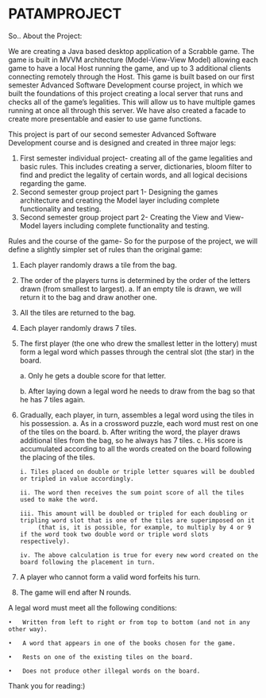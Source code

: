 # PATAMPROJECT

So.. About the Project:

We are creating a Java based desktop application of a Scrabble game.
The game is built in MVVM architecture (Model-View-View Model) allowing each game to have a local Host running the game,
and up to 3 additional clients connecting remotely through the Host. 
This game is built based on our first semester Advanced Software Development course project,
in which we built the foundations of this project creating a local server that runs and checks all of the game’s legalities.
This will allow us to have multiple games running at once all through this server. 
We have also created a facade to create more presentable and easier to use game functions.

This project is part of our second semester Advanced Software Development course and is designed and created in three major legs:

  1. First semester individual project- creating all of the game legalities and basic rules. This includes creating a server,
     dictionaries, bloom filter to find and predict the legality of certain words, and all logical decisions regarding the game.
  2. Second semester group project part 1- Designing the games architecture and creating the Model layer including complete functionality and testing.
  3. Second semester group project part 2- Creating the View and View-Model layers including complete functionality and testing.

Rules and the course of the game-
So for the purpose of the project, we will define a slightly simpler set of rules than the original game:
  1. Each player randomly draws a tile from the bag.
  2. The order of the players turns is determined by the order of the letters drawn (from smallest to largest).
     a. If an empty tile is drawn, we will return it to the bag and draw another one.
  3. All the tiles are returned to the bag.
  4. Each player randomly draws 7 tiles.
  5. The first player (the one who drew the smallest letter in the lottery) must form a legal word which passes through the central slot (the star) in the board.
     
     a. Only he gets a double score for that letter. 
    
     b. After laying down a legal word he needs to draw from the bag so that he has 7 tiles again.
     
  6. Gradually, each player, in turn, assembles a legal word using the tiles in his possession.
     a. As in a crossword puzzle, each word must rest on one of the tiles on the board.
     b. After writing the word, the player draws additional tiles from the bag, so he always has 7 tiles. 
     c. His score is accumulated according to all the words created on the board following the placing of the tiles.
     
         i. Tiles placed on double or triple letter squares will be doubled or tripled in value accordingly.
         
         ii. The word then receives the sum point score of all the tiles used to make the word.
         
         iii. This amount will be doubled or tripled for each doubling or tripling word slot that is one of the tiles are superimposed on it
              (that is, it is possible, for example, to multiply by 4 or 9 if the word took two double word or triple word slots respectively).
              
         iv. The above calculation is true for every new word created on the board following the placement in turn.
         
  7. A player who cannot form a valid word forfeits his turn.
  8. The game will end after N rounds.

A legal word must meet all the following conditions:

    •	Written from left to right or from top to bottom (and not in any other way).
    
    •	A word that appears in one of the books chosen for the game.
    
    •	Rests on one of the existing tiles on the board.
    
    •	Does not produce other illegal words on the board.
    
Thank you for reading:)
